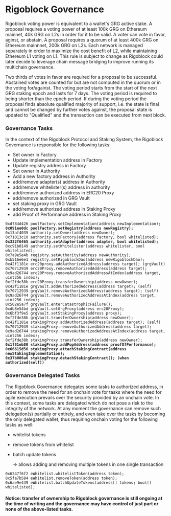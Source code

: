 # Rigoblock Governance

Rigoblock voting power is equivalent to a wallet's GRG active stake. A proposal requires a voting power of at least 100k GRG on Ethereum mainnet, 40k GRG on L2s in order for it to be valid. A voter can vote in favor, aginst, or abstain. A proposal requires a quorum of at least 400k GRG on Ethereum mainnnet, 200k GRG on L2s. Each network is managed separately in order to maximize the cost benefit of L2, while maintaining Ethereum L1 voting on L1. This rule is subject to change as Rigoblock could later decide to leverage chain message bridging to improve running its multichain governance.

Two thirds of votes in favor are required for a proposal to be successful. Abstained votes are counted for but are not computed in the quorum or in the voting for/against. The voting period starts from the start of the next GRG staking epoch and lasts for 7 days. The voting period is required to being shorter than the epoch period. If during the voting period the proposal finds absolute qualified majority of support, i.e. the state is final and cannot be changed by further votes against, the proposal state is updated to "Qualified" and the transaction can be executed from next block.

### Governance Tasks

In the context of the Rigoblock Protocol and Staking System, the Rigoblock Governance is responsible for the following tasks:

* Set owner in Factory
* Update implementation address in Factory
* Update registry address in Factory
* Set owner in Authority
* Add a new factory address in Authority
* add/remove adapter(s) address in Authority
* add/remove whitelister(s) address in authority
* add/remove authorized address in ERC20 Proxy
* add/remove authorized in GRG Vault
* set staking proxy in GRG Vault
* add/remove authorized address in Staking Proxy
* add Proof of Performance address in Staking Proxy

<pre><code>0xd784d426 poolFactory.setImplementation(address newImplementation);
<strong>0x091ee0dc poolFactory.setRegistry(address newRegistry);
</strong>0x13af4035 authority.setOwner(address newOwner);
0x71013c10 authority.setFactory(address factory, bool whitelisted);
<strong>0x332f6465 authority.setAdapter(address adapter, bool whitelisted);
</strong>0xc91b0149 authority.setWhitelister(address whitelister, bool whitelisted);
0x7a9e5e4b registry.setAuthority(address newAuthority);
0xb516e6e1 registry.setRigoblockDao(address newRigoblockDao);
0x42f1181e erc20proxy.addAuthorizedAddress(address target); (grgVault)
0x70712939 erc20Proxy.removeAuthorizedAddress(address target);
0x9ad26744 erc20Proxy.removeAuthorizedAddressAtIndex(address target, uint256 index);
0xf2fde38b erc20Proxy.transferOwnership(address newOwner);
0x42f1181e grgVault.addAuthorizedAddress(address target); (self)
0x70712939 grgVault.removeAuthorizedAddress(address target); (self)
0x9ad26744 grgVault.removeAuthorizedAddressAtIndex(address target, uint256 index);
0x502e5a7f grgVault.enterCatastrophicFailure();
0xdb8e54bd grgVault.setGrgProxy(address erc20Proxy);
0x6bf3f9e5 grgVault.setStakingProxy(address proxy);
0xf2fde38b grgVault.transferOwnership(address newOwner);
0x42f1181e stakingProxy.addAuthorizedAddress(address target); (self)
0x70712939 stakingProxy.removeAuthorizedAddress(address target);
0x9ad26744 stakingProxy.removeAuthorizedAddressAtIndex(address target, uint256 index);
0xf2fde38b stakingProxy.transferOwnership(address newOwner);
<strong>0x1f81eb80 stakingProxy.addPopAddress(address proofOfPerformance);
</strong><strong>0x66615d56 stakingProxy.attachStakingContract(address newStakingImplementation);
</strong><strong>0x37b006a6 stakingProxy.detachStakingContract(); (when authorized(self))
</strong></code></pre>

### Governance Delegated Tasks

The Rigoblock Governance delegates some tasks to authorized address, in order to remove the need for an onchain vote for tasks where the need for agile execution prevails over the security provided by an onchain vote. In this context, some tasks are delegated which do not pose a risk to the integrity of the network. At any moment the governance can remove such delegation(s) partially or entirely, and even take over the tasks by becoming the only delegated wallet, thus requiring onchain voting for the following tasks as well:

* whitelist tokens
* remove tokens from whitelist
*   batch update tokens

    \-> allows adding and removing multiple tokens in one single transaction

```
0x6247f6f2 eWhitelist.whitelistToken(address token);
0x5fa7b584 eWhitelist.removeToken(address token);
0x6ae9e449 eWhitelist.batchUpdateTokens(address[] tokens; bool[] whitelisted);
```

#### Notice: transfer of ownership to Rigoblock governance is still ongoing at the time of writing and the governance may have control of just part or none of the above-listed tasks.
